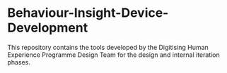 # Behaviour-Insight-Device-Development
This repository contains the tools developed by the Digitising Human Experience Programme Design Team for the design and internal iteration phases.
